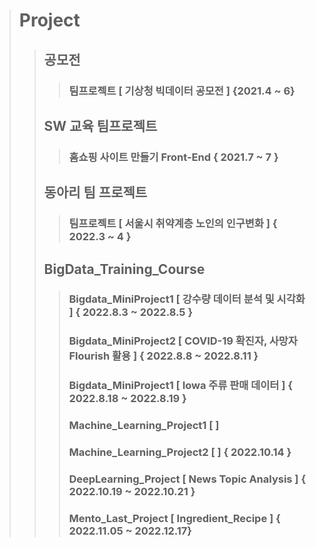> # Project
> > ## 공모전
> > > ### 팀프로젝트 [ 기상청 빅데이터 공모전 ] {2021.4 ~ 6}
> > ## SW 교육 팀프로젝트
> > > ### 홈쇼핑 사이트 만들기 Front-End { 2021.7 ~ 7 }
> > ## 동아리 팀 프로젝트
> > > ### 팀프로젝트 [ 서울시 취약계층 노인의 인구변화 ] { 2022.3 ~ 4 }
> > ## BigData_Training_Course
> > > ### Bigdata_MiniProject1 [ 강수량 데이터 분석 및 시각화 ] { 2022.8.3 ~ 2022.8.5 }
> > > ### Bigdata_MiniProject2 [ COVID-19 확진자, 사망자 Flourish 활용 ] { 2022.8.8 ~ 2022.8.11 }
> > > ### Bigdata_MiniProject1 [ Iowa 주류 판매 데이터 ] { 2022.8.18 ~ 2022.8.19 }
> > > ### Machine_Learning_Project1 [  ]
> > > ### Machine_Learning_Project2 [  ] { 2022.10.14 }
> > > ### DeepLearning_Project [ News Topic Analysis ] { 2022.10.19 ~ 2022.10.21 }
> > > ### Mento_Last_Project [ Ingredient_Recipe ] { 2022.11.05 ~ 2022.12.17}

